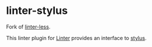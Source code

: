 # linter-stylus

Fork of [linter-less](https://atom.io/packages/linter-less).

This linter plugin for [Linter](https://github.com/AtomLinter/Linter) provides an interface to [stylus](https://learnboost.github.io/stylus).
